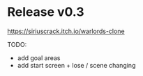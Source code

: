 # Release v0.3
https://siriuscrack.itch.io/warlords-clone

TODO:
* add goal areas
* add start screen + lose / scene changing
